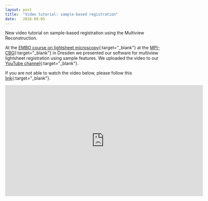 ```yaml
---
layout: post
title:  "Video tutorial: sample-based registration"
date:   2016-09-05    
---
```


New video tutorial on sample-based registration using the Multiview Reconstruction.

At the [EMBO course on lightsheet microscopy](http://events.embo.org/16-lsm/){:target="_blank"} at the [MPI-CBG](http://www.mpi-cbg.de){:target="_blank"} in Dresden we presented our software for multiview lightsheet registration using sample features.  We uploaded the video to our [YouTube channel](https://www.youtube.com/channel/UCUOeVtJdFsOddNJCZGmgm3g){:target="_blank"}.

If you are not able to watch the video below, please follow this [link](https://www.youtube.com/watch?v=lvQZTMdKYxM){:target="_blank"}.<br>
<iframe width="640" height="360" src="https://www.youtube.com/watch?v=lvQZTMdKYxM" frameborder="0" allowFullScreen="true"></iframe>
